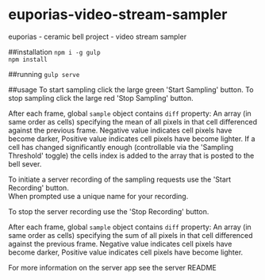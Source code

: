 # euporias-video-stream-sampler
euporias - ceramic bell project - video stream sampler

##installation
`npm i -g gulp`  
`npm install`

##running
`gulp serve`

##usage
To start sampling click the large green 'Start Sampling' button.
To stop sampling click the large red 'Stop Sampling' button.

After each frame, global `sample` object contains `diff` property: An array (in same order as cells) specifying the mean of all pixels in that cell differenced against the previous frame. Negative value indicates cell pixels have become darker, Positive value indicates cell pixels have become lighter.
If a cell has changed significantly enough (controllable via the 'Sampling Threshold' toggle) the cells index is added to the array that is posted to the bell sever.

To initiate a server recording of the sampling requests use the 'Start Recording' button.  
When prompted use a unique name for your recording.

To stop the server recording use the 'Stop Recording' button.

After each frame, global `sample` object contains `diff` property: An array (in same order as cells) specifying the sum of all pixels in that cell differenced against the previous frame. Negative value indicates cell pixels have become darker, Positive value indicates cell pixels have become lighter.

For more information on the server app see the server README 